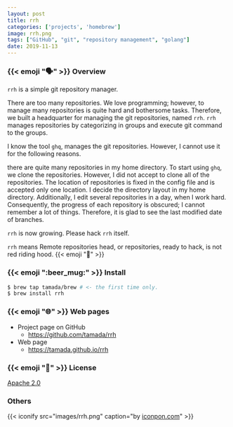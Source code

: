 ```yaml
---
layout: post
title: rrh
categories: ['projects', 'homebrew']
image: rrh.png
tags: ["GitHub", "git", "repository management", "golang"]
date: 2019-11-13
---
```


### {{< emoji ":speaking_head:" >}} Overview

`rrh` is a simple git repository manager.

There are too many repositories. We love programming; however, to manage many repositories is quite hard and bothersome tasks. Therefore, we built a headquarter for managing the git repositories, named `rrh`. `rrh` manages repositories by categorizing in groups and execute git command to the groups.

I know the tool `ghq`, manages the git repositories. However, I cannot use it for the following reasons.

there are quite many repositories in my home directory.
To start using `ghq`, we clone the repositories. However, I did not accept to clone all of the repositories.
The location of repositories is fixed in the config file and is accepted only one location.
I decide the directory layout in my home directory.
Additionally, I edit several repositories in a day, when I work hard. Consequently, the progress of each repository is obscured; I cannot remember a lot of things. Therefore, it is glad to see the last modified date of branches.

`rrh` is now growing. Please hack `rrh` itself.

`rrh` means Remote repositories head, or repositories, ready to hack, is not red riding hood. {{< emoji ":ghost:" >}}

### {{< emoji ":beer_mug:" >}} Install

```sh
$ brew tap tamada/brew # <- the first time only.
$ brew install rrh
```

### {{< emoji ":globe_with_meridians:" >}} Web pages

* Project page on GitHub
    * https://github.com/tamada/rrh
* Web page
    * https://tamada.github.io/rrh

### {{< emoji ":scroll:" >}} License

[Apache 2.0](https://github.com/tamada/rrh/blob/master/LICENSE)

### Others

{{< iconify src="images/rrh.png" caption="by [iconpon.com](https://www.iconpon.com/)" >}}
